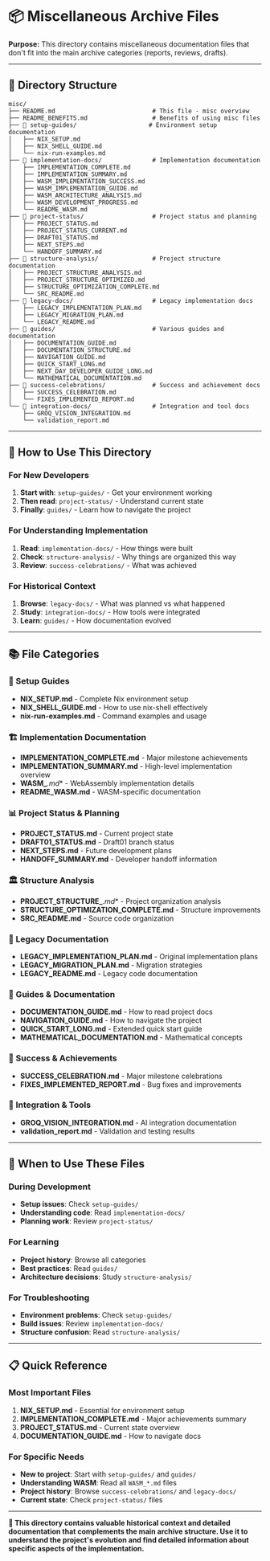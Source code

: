 # 📦 Miscellaneous Archive Files

**Purpose:** This directory contains miscellaneous documentation files that don't fit into the main archive categories (reports, reviews, drafts).

---

## 📁 **Directory Structure**

```
misc/
├── README.md                           # This file - misc overview
├── README_BENEFITS.md                  # Benefits of using misc files
├── 📁 setup-guides/                    # Environment setup documentation
│   ├── NIX_SETUP.md
│   ├── NIX_SHELL_GUIDE.md
│   └── nix-run-examples.md
├── 📁 implementation-docs/              # Implementation documentation
│   ├── IMPLEMENTATION_COMPLETE.md
│   ├── IMPLEMENTATION_SUMMARY.md
│   ├── WASM_IMPLEMENTATION_SUCCESS.md
│   ├── WASM_IMPLEMENTATION_GUIDE.md
│   ├── WASM_ARCHITECTURE_ANALYSIS.md
│   ├── WASM_DEVELOPMENT_PROGRESS.md
│   └── README_WASM.md
├── 📁 project-status/                   # Project status and planning
│   ├── PROJECT_STATUS.md
│   ├── PROJECT_STATUS_CURRENT.md
│   ├── DRAFT01_STATUS.md
│   ├── NEXT_STEPS.md
│   └── HANDOFF_SUMMARY.md
├── 📁 structure-analysis/               # Project structure documentation
│   ├── PROJECT_STRUCTURE_ANALYSIS.md
│   ├── PROJECT_STRUCTURE_OPTIMIZED.md
│   ├── STRUCTURE_OPTIMIZATION_COMPLETE.md
│   └── SRC_README.md
├── 📁 legacy-docs/                      # Legacy implementation docs
│   ├── LEGACY_IMPLEMENTATION_PLAN.md
│   ├── LEGACY_MIGRATION_PLAN.md
│   └── LEGACY_README.md
├── 📁 guides/                           # Various guides and documentation
│   ├── DOCUMENTATION_GUIDE.md
│   ├── DOCUMENTATION_STRUCTURE.md
│   ├── NAVIGATION_GUIDE.md
│   ├── QUICK_START_LONG.md
│   ├── NEXT_DAY_DEVELOPER_GUIDE_LONG.md
│   └── MATHEMATICAL_DOCUMENTATION.md
├── 📁 success-celebrations/             # Success and achievement docs
│   ├── SUCCESS_CELEBRATION.md
│   └── FIXES_IMPLEMENTED_REPORT.md
└── 📁 integration-docs/                 # Integration and tool docs
    ├── GROQ_VISION_INTEGRATION.md
    └── validation_report.md
```

---

## 🎯 **How to Use This Directory**

### **For New Developers**
1. **Start with**: `setup-guides/` - Get your environment working
2. **Then read**: `project-status/` - Understand current state
3. **Finally**: `guides/` - Learn how to navigate the project

### **For Understanding Implementation**
1. **Read**: `implementation-docs/` - How things were built
2. **Check**: `structure-analysis/` - Why things are organized this way
3. **Review**: `success-celebrations/` - What was achieved

### **For Historical Context**
1. **Browse**: `legacy-docs/` - What was planned vs what happened
2. **Study**: `integration-docs/` - How tools were integrated
3. **Learn**: `guides/` - How documentation evolved

---

## 📚 **File Categories**

### **🔧 Setup Guides**
- **NIX_SETUP.md** - Complete Nix environment setup
- **NIX_SHELL_GUIDE.md** - How to use nix-shell effectively
- **nix-run-examples.md** - Command examples and usage

### **🏗️ Implementation Documentation**
- **IMPLEMENTATION_COMPLETE.md** - Major milestone achievements
- **IMPLEMENTATION_SUMMARY.md** - High-level implementation overview
- **WASM_***.md** - WebAssembly implementation details
- **README_WASM.md** - WASM-specific documentation

### **📊 Project Status & Planning**
- **PROJECT_STATUS.md** - Current project state
- **DRAFT01_STATUS.md** - Draft01 branch status
- **NEXT_STEPS.md** - Future development plans
- **HANDOFF_SUMMARY.md** - Developer handoff information

### **🏛️ Structure Analysis**
- **PROJECT_STRUCTURE_***.md** - Project organization analysis
- **STRUCTURE_OPTIMIZATION_COMPLETE.md** - Structure improvements
- **SRC_README.md** - Source code organization

### **📜 Legacy Documentation**
- **LEGACY_IMPLEMENTATION_PLAN.md** - Original implementation plans
- **LEGACY_MIGRATION_PLAN.md** - Migration strategies
- **LEGACY_README.md** - Legacy code documentation

### **📖 Guides & Documentation**
- **DOCUMENTATION_GUIDE.md** - How to read project docs
- **NAVIGATION_GUIDE.md** - How to navigate the project
- **QUICK_START_LONG.md** - Extended quick start guide
- **MATHEMATICAL_DOCUMENTATION.md** - Mathematical concepts

### **🎉 Success & Achievements**
- **SUCCESS_CELEBRATION.md** - Major milestone celebrations
- **FIXES_IMPLEMENTED_REPORT.md** - Bug fixes and improvements

### **🔗 Integration & Tools**
- **GROQ_VISION_INTEGRATION.md** - AI integration documentation
- **validation_report.md** - Validation and testing results

---

## 🎯 **When to Use These Files**

### **During Development**
- **Setup issues**: Check `setup-guides/`
- **Understanding code**: Read `implementation-docs/`
- **Planning work**: Review `project-status/`

### **For Learning**
- **Project history**: Browse all categories
- **Best practices**: Read `guides/`
- **Architecture decisions**: Study `structure-analysis/`

### **For Troubleshooting**
- **Environment problems**: Check `setup-guides/`
- **Build issues**: Review `implementation-docs/`
- **Structure confusion**: Read `structure-analysis/`

---

## 📋 **Quick Reference**

### **Most Important Files**
1. **NIX_SETUP.md** - Essential for environment setup
2. **IMPLEMENTATION_COMPLETE.md** - Major achievements summary
3. **PROJECT_STATUS.md** - Current state overview
4. **DOCUMENTATION_GUIDE.md** - How to navigate docs

### **For Specific Needs**
- **New to project**: Start with `setup-guides/` and `guides/`
- **Understanding WASM**: Read all `WASM_*.md` files
- **Project history**: Browse `success-celebrations/` and `legacy-docs/`
- **Current state**: Check `project-status/` files

---

**🎯 This directory contains valuable historical context and detailed documentation that complements the main archive structure. Use it to understand the project's evolution and find detailed information about specific aspects of the implementation.**
